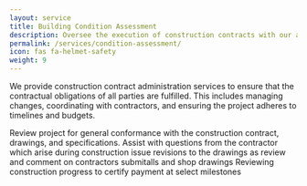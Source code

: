 ```yaml
---
layout: service
title: Building Condition Assessment
description: Oversee the execution of construction contracts with our administration services.
permalink: /services/condition-assessment/
icon: fas fa-helmet-safety
weight: 9
---
```


We provide construction contract administration services to ensure that the contractual obligations of all parties are fulfilled. This includes managing changes, coordinating with contractors, and ensuring the project adheres to timelines and budgets.

Review project for general conformance with the construction contract, drawings, and specifications. 
Assist with questions from the contractor which arise during construction
issue revisions to the drawings as 
review and comment on contractors submitalls and shop drawings
Reviewing construction progress to certify payment at select milestones